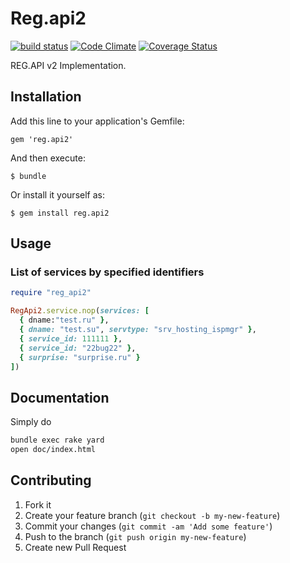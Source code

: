 # Reg.api2

[![build status](https://secure.travis-ci.org/regru/reg_api2-ruby.png)](https://travis-ci.org/regru/reg_api2-ruby)
[![Code Climate](https://codeclimate.com/github/regru/reg_api2-ruby.png)](https://codeclimate.com/github/regru/reg_api2-ruby)
[![Coverage Status](https://coveralls.io/repos/regru/reg_api2-ruby/badge.png?branch=master)](https://coveralls.io/r/regru/reg_api2-ruby)

REG.API v2 Implementation.

## Installation

Add this line to your application's Gemfile:

    gem 'reg.api2'

And then execute:

    $ bundle

Or install it yourself as:

    $ gem install reg.api2

## Usage

### List of services by specified identifiers

```ruby
require "reg_api2"

RegApi2.service.nop(services: [
  { dname:"test.ru" },
  { dname: "test.su", servtype: "srv_hosting_ispmgr" },
  { service_id: 111111 },
  { service_id: "22bug22" },
  { surprise: "surprise.ru" }
])
```

## Documentation

Simply do

```bash
bundle exec rake yard
open doc/index.html
```

## Contributing

1. Fork it
2. Create your feature branch (`git checkout -b my-new-feature`)
3. Commit your changes (`git commit -am 'Add some feature'`)
4. Push to the branch (`git push origin my-new-feature`)
5. Create new Pull Request
